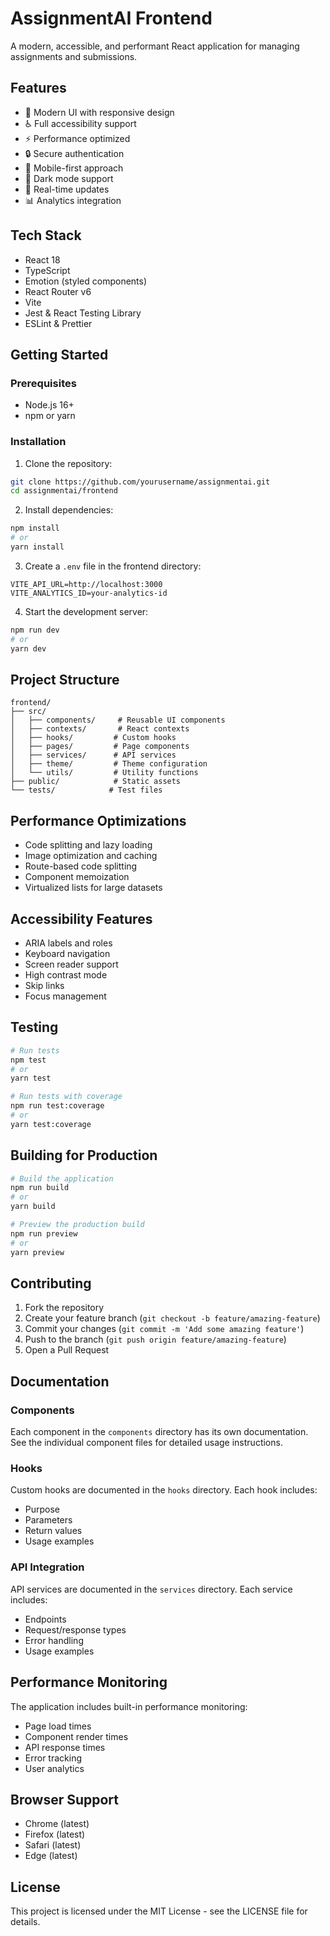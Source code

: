 # AssignmentAI Frontend

A modern, accessible, and performant React application for managing assignments and submissions.

## Features

- 🎨 Modern UI with responsive design
- ♿️ Full accessibility support
- ⚡️ Performance optimized
- 🔒 Secure authentication
- 📱 Mobile-first approach
- 🌙 Dark mode support
- 🔄 Real-time updates
- 📊 Analytics integration

## Tech Stack

- React 18
- TypeScript
- Emotion (styled components)
- React Router v6
- Vite
- Jest & React Testing Library
- ESLint & Prettier

## Getting Started

### Prerequisites

- Node.js 16+
- npm or yarn

### Installation

1. Clone the repository:

```bash
git clone https://github.com/yourusername/assignmentai.git
cd assignmentai/frontend
```

2. Install dependencies:

```bash
npm install
# or
yarn install
```

3. Create a `.env` file in the frontend directory:

```env
VITE_API_URL=http://localhost:3000
VITE_ANALYTICS_ID=your-analytics-id
```

4. Start the development server:

```bash
npm run dev
# or
yarn dev
```

## Project Structure

```
frontend/
├── src/
│   ├── components/     # Reusable UI components
│   ├── contexts/       # React contexts
│   ├── hooks/         # Custom hooks
│   ├── pages/         # Page components
│   ├── services/      # API services
│   ├── theme/         # Theme configuration
│   └── utils/         # Utility functions
├── public/            # Static assets
└── tests/            # Test files
```

## Performance Optimizations

- Code splitting and lazy loading
- Image optimization and caching
- Route-based code splitting
- Component memoization
- Virtualized lists for large datasets

## Accessibility Features

- ARIA labels and roles
- Keyboard navigation
- Screen reader support
- High contrast mode
- Skip links
- Focus management

## Testing

```bash
# Run tests
npm test
# or
yarn test

# Run tests with coverage
npm run test:coverage
# or
yarn test:coverage
```

## Building for Production

```bash
# Build the application
npm run build
# or
yarn build

# Preview the production build
npm run preview
# or
yarn preview
```

## Contributing

1. Fork the repository
2. Create your feature branch (`git checkout -b feature/amazing-feature`)
3. Commit your changes (`git commit -m 'Add some amazing feature'`)
4. Push to the branch (`git push origin feature/amazing-feature`)
5. Open a Pull Request

## Documentation

### Components

Each component in the `components` directory has its own documentation. See the individual component files for detailed usage instructions.

### Hooks

Custom hooks are documented in the `hooks` directory. Each hook includes:

- Purpose
- Parameters
- Return values
- Usage examples

### API Integration

API services are documented in the `services` directory. Each service includes:

- Endpoints
- Request/response types
- Error handling
- Usage examples

## Performance Monitoring

The application includes built-in performance monitoring:

- Page load times
- Component render times
- API response times
- Error tracking
- User analytics

## Browser Support

- Chrome (latest)
- Firefox (latest)
- Safari (latest)
- Edge (latest)

## License

This project is licensed under the MIT License - see the LICENSE file for details.
